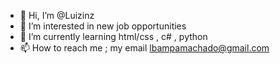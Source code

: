 - 👋 Hi, I’m @Luizinz
- 👀 I’m interested in new job opportunities
- 🌱 I’m currently learning html/css , c# , python 
- 📫 How to reach me ; my email lbampamachado@gmail.com

<!---
Luizinz/Luizinz is a ✨ special ✨ repository because its `README.md` (this file) appears on your GitHub profile.
You can click the Preview link to take a look at your changes.
--->
